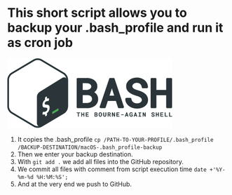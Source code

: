 # This short script allows you to backup your .bash_profile and run it as cron job
![Bash Logo](images/bash_logo.png)

1. It copies the .bash_profile `cp /PATH-TO-YOUR-PROFILE/.bash_profile /BACKUP-DESTINATION/macOS-.bash_profile-backup`
2. Then we enter your backup destination.
3. With `git add .` we add all files into the GitHub repository.
4. We commit all files with comment from script execution time ` date +'%Y-%m-%d %H:%M:%S'; `
5. And at the very end we push to GitHub.
